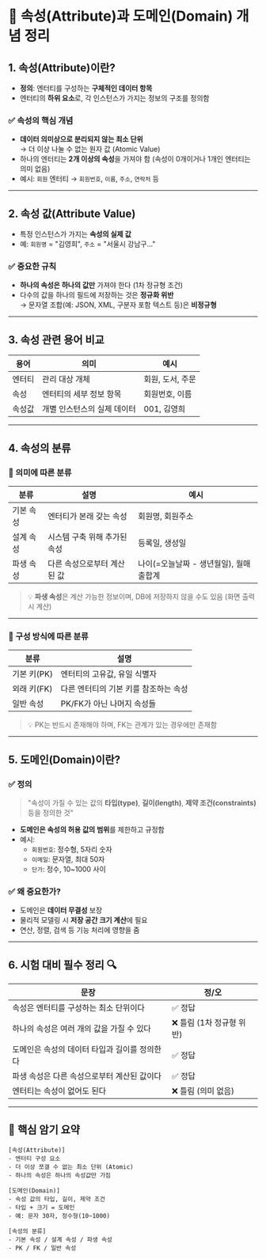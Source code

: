 # 📘 속성(Attribute)과 도메인(Domain) 개념 정리

## 1. 속성(Attribute)이란?
- **정의**: 엔터티를 구성하는 **구체적인 데이터 항목**
- 엔터티의 **하위 요소**로, 각 인스턴스가 가지는 정보의 구조를 정의함

### ✅ 속성의 핵심 개념
- **데이터 의미상으로 분리되지 않는 최소 단위**  
  → 더 이상 나눌 수 없는 원자 값 (Atomic Value)
- 하나의 엔터티는 **2개 이상의 속성**을 가져야 함
  (속성이 0개이거나 1개인 엔터티는 의미 없음)
- 예시: `회원` 엔터티 → `회원번호`, `이름`, `주소`, `연락처` 등

---

## 2. 속성 값(Attribute Value)
- 특정 인스턴스가 가지는 **속성의 실제 값**
- 예: `회원명` = "김영희", `주소` = "서울시 강남구..."

### ✅ 중요한 규칙
- **하나의 속성은 하나의 값만** 가져야 한다 (1차 정규형 조건)
- 다수의 값을 하나의 필드에 저장하는 것은 **정규화 위반**  
  → 문자열 조합(예: JSON, XML, 구분자 포함 텍스트 등)은 **비정규형**

---

## 3. 속성 관련 용어 비교

| 용어 | 의미 | 예시 |
|------|------|------|
| 엔터티 | 관리 대상 개체 | 회원, 도서, 주문 |
| 속성 | 엔터티의 세부 정보 항목 | 회원번호, 이름 |
| 속성값 | 개별 인스턴스의 실제 데이터 | 001, 김영희 |

---

## 4. 속성의 분류

### 🔹 의미에 따른 분류
| 분류 | 설명 | 예시 |
|------|------|------|
| 기본 속성 | 엔터티가 본래 갖는 속성 | 회원명, 회원주소 |
| 설계 속성 | 시스템 구축 위해 추가된 속성 | 등록일, 생성일 |
| 파생 속성 | 다른 속성으로부터 계산된 값 | 나이(=오늘날짜 - 생년월일), 월매출합계 |

> 💡 **파생 속성**은 계산 가능한 정보이며, DB에 저장하지 않을 수도 있음 (화면 출력 시 계산)

---

### 🔹 구성 방식에 따른 분류
| 분류 | 설명 |
|------|------|
| 기본 키(PK) | 엔터티의 고유값, 유일 식별자 |
| 외래 키(FK) | 다른 엔터티의 기본 키를 참조하는 속성 |
| 일반 속성 | PK/FK가 아닌 나머지 속성들 |

> 💡 PK는 반드시 존재해야 하며, FK는 관계가 있는 경우에만 존재함

---

## 5. 도메인(Domain)이란?

### ✅ 정의
> "속성이 가질 수 있는 값의 **타입(type)**, **길이(length)**, **제약 조건(constraints)** 등을 정의한 것"

- **도메인은 속성의 허용 값의 범위**를 제한하고 규정함
- 예시:  
  - `회원번호`: 정수형, 5자리 숫자  
  - `이메일`: 문자열, 최대 50자  
  - `단가`: 정수, 10~1000 사이

### ✅ 왜 중요한가?
- 도메인은 **데이터 무결성** 보장  
- 물리적 모델링 시 **저장 공간 크기 계산**에 필요
- 연산, 정렬, 검색 등 기능 처리에 영향을 줌

---

## 6. 시험 대비 필수 정리 🔍

| 문장 | 정/오 |
|------|------|
| 속성은 엔터티를 구성하는 최소 단위이다 | ✅ 정답 |
| 하나의 속성은 여러 개의 값을 가질 수 있다 | ❌ 틀림 (1차 정규형 위반) |
| 도메인은 속성의 데이터 타입과 길이를 정의한다 | ✅ 정답 |
| 파생 속성은 다른 속성으로부터 계산된 값이다 | ✅ 정답 |
| 엔터티는 속성이 없어도 된다 | ❌ 틀림 (의미 없음) |

---

## 🧠 핵심 암기 요약

```
[속성(Attribute)]
- 엔터티 구성 요소
- 더 이상 쪼갤 수 없는 최소 단위 (Atomic)
- 하나의 속성은 하나의 속성값만 가짐

[도메인(Domain)]
- 속성 값의 타입, 길이, 제약 조건
- 타입 + 크기 = 도메인
- 예: 문자 30자, 정수형(10~1000)

[속성의 분류]
- 기본 속성 / 설계 속성 / 파생 속성
- PK / FK / 일반 속성
```

